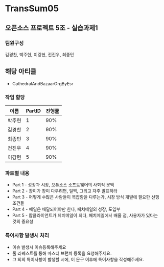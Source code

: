 # TransSum05

## 오픈소스 프로젝트 5조 - 실습과제1
### 팀원구성
김경찬, 박주현, 이강현, 전진우, 최종민

## 해당 아티클
* CathedralAndBazaarOrgByEsr

### 작업 할당
| 이름 | PartID | 진행률 |
|------|-------|------|
| 박주현 | 1 | 90% |
| 김경찬 | 2 | 90% |
| 최종민 | 3 | 90% |
| 전진우 | 4 | 90% |
| 이강현 | 5 | 90% |

### 파트별 내용

* Part 1 - 성장과 시장, 오픈소스 소프트웨어의 사회적 문맥
* Part 2 - 장미가 장미 다우려면, 일찍, 그리고 자주 발표하라
* Part 3 - 어떻게 수많은 사람들이 복잡함을 다루는가, 시장 방식 개발에 필요한 선행조건들
* Part 4 - 메일은 배달되어야만 한다, 페치메일의 성장, 도입부
* Part 5 - 팝클라이언트가 페치메일이 되다, 페치메일에서 배울 점, 사용자가 있다는 것의 중요성

### 특이사항 발생시 처리

* 이슈 발생시 이슈등록해주세요
* 풀 리퀘스트를 통해 마스터 브랜치 등록을 요청해주세요.
* 그 외의 특이사항이 발생할 시에, 이 문구 이후에 특이사항을 작성해주세요.
